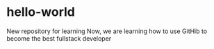 # hello-world
New repository for learning
Now, we are learning how to use GitHib to become the best fullstack developer
